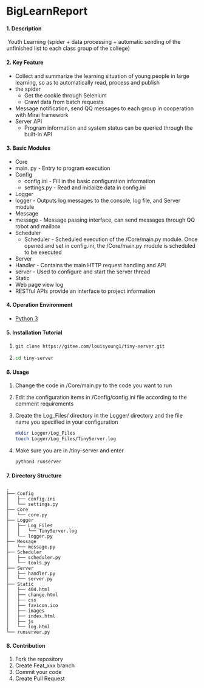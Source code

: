 # BigLearnReport

#### 1. Description
​		Youth Learning (spider + data processing + automatic sending of the unfinished list to each class group of the college)

#### 2. Key Feature
- Collect and summarize the learning situation of young people in large learning, so as to automatically read, process and publish
- the spider
    - Get the cookie through Selenium
    - Crawl data from batch requests
- Message notification, send QQ messages to each group in cooperation with Mirai framework
- Server API
    - Program information and system status can be queried through the built-in API

#### 3. Basic Modules

- Core
- main. py - Entry to program execution
- Config
  - config.ini - Fill in the basic configuration information
  - settings.py - Read and initialize data in config.ini
- Logger
- logger - Outputs log messages to the console, log file, and Server module
- Message
- message - Message passing interface, can send messages through QQ robot and mailbox
- Scheduler
  - Scheduler - Scheduled execution of the /Core/main.py module. Once opened and set in config.ini, the /Core/main.py module is scheduled to be executed
- Server
- Handler - Contains the main HTTP request handling and API
- server - Used to configure and start the server thread
- Static
- Web page view log
- RESTful APIs provide an interface to project information

#### 4. Operation Environment

- [Python 3](https://www.python.org/)

#### 5. Installation Tutorial

1. ```shell
   git clone https://gitee.com/louisyoung1/tiny-server.git
   ```

2. ```sh
   cd tiny-server
   ```


#### 6. Usage

1. Change the code in /Core/main.py to the code you want to run

2. Edit the configuration items in /Config/config.ini file according to the comment requirements

3. Create the Log_Files/ directory in the Logger/ directory and the file name you specified in your configuration
   ```sh
   mkdir Logger/Log_Files
   touch Logger/Log_Files/TinyServer.log
   ```

4. Make sure you are in /tiny-server and enter

   ```sh
   python3 runserver
   ```

#### 7. Directory Structure

```shell
.
├── Config
│   ├── config.ini
│   └── settings.py
├── Core
│   └── core.py
├── Logger
│   ├── Log_Files
│   │   └── TinyServer.log
│   └── logger.py
├── Message
│   └── message.py
├── Scheduler
│   ├── scheduler.py
│   └── tools.py
├── Server
│   ├── handler.py
│   └── server.py
├── Static
│   ├── 404.html
│   ├── change.html
│   ├── css
│   ├── favicon.ico
│   ├── images
│   ├── index.html
│   ├── js
│   └── log.html
└── runserver.py
```

#### 8. Contribution

1.  Fork the repository
2.  Create Feat_xxx branch
3.  Commit your code
4.  Create Pull Request
